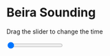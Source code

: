 <h1>Beira Sounding</h1>
<p>Drag the slider to change the time</p>

<div class="slidecontainer">
<input oninput='setImage(this)' class="slider" type="range" min="0" max="6" value="0" step="1" />
<img id='img'/>
</div>

<script>
var img = document.getElementById('img');
var img_array = ['/assets/images/skwt/skd_beira_wrfout_d01_2020-06-02_12:00:00.png',
'/assets/images/skwt/skd_beira_wrfout_d01_2020-06-02_18:00:00.png',
'/assets/images/skwt/skd_beira_wrfout_d01_2020-06-03_00:00:00.png',
'/assets/images/skwt/skd_beira_wrfout_d01_2020-06-03_06:00:00.png',
'/assets/images/skwt/skd_beira_wrfout_d01_2020-06-03_12:00:00.png',
'/assets/images/skwt/skd_beira_wrfout_d01_2020-06-03_18:00:00.png',];
function setImage(obj)
{
        var value = obj.value;
        img.src = img_array[value];

}
</script>
